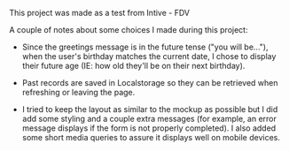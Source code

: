 This project was made as a test from Intive - FDV

A couple of notes about some choices I made during this project:

- Since the greetings message is in the future tense ("you will be..."), when the user's birthday matches the current date, I chose to display their future age (IE: how old they'll be on their next birthday).

- Past records are saved in Localstorage so they can be retrieved when refreshing or leaving the page.

- I tried to keep the layout as similar to the mockup as possible but I did add some styling and a couple extra messages (for example, an error message displays if the form is not properly completed). I also added some short media queries to assure it displays well on mobile devices.
